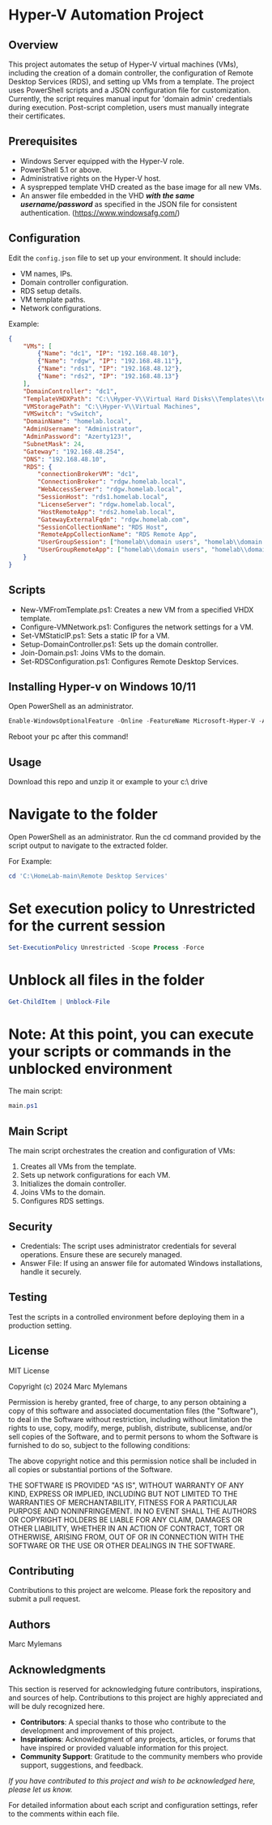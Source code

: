 # Hyper-V Automation Project

## Overview
This project automates the setup of Hyper-V virtual machines (VMs), including the creation of a domain controller, the configuration of Remote Desktop Services (RDS), and setting up VMs from a template. The project uses PowerShell scripts and a JSON configuration file for customization. Currently, the script requires manual input for 'domain admin' credentials during execution. Post-script completion, users must manually integrate their certificates.

## Prerequisites
- Windows Server equipped with the Hyper-V role.
- PowerShell 5.1 or above.
- Administrative rights on the Hyper-V host.
- A sysprepped template VHD created as the base image for all new VMs.
- An answer file embedded in the VHD ***with the same username/password*** as specified in the JSON file for consistent authentication. (https://www.windowsafg.com/)

## Configuration
Edit the `config.json` file to set up your environment. It should include:

- VM names, IPs.
- Domain controller configuration.
- RDS setup details.
- VM template paths.
- Network configurations.

Example:
```json
{
    "VMs": [
        {"Name": "dc1", "IP": "192.168.48.10"},
        {"Name": "rdgw", "IP": "192.168.48.11"},
        {"Name": "rds1", "IP": "192.168.48.12"},
        {"Name": "rds2", "IP": "192.168.48.13"}
    ],
    "DomainController": "dc1",
    "TemplateVHDXPath": "C:\\Hyper-V\\Virtual Hard Disks\\Templates\\template_server2019.vhdx",
    "VMStoragePath": "C:\\Hyper-V\\Virtual Machines",
    "VMSwitch": "vSwitch",
    "DomainName": "homelab.local",
    "AdminUsername": "Administrator",
    "AdminPassword": "Azerty123!",
    "SubnetMask": 24,
    "Gateway": "192.168.48.254",
    "DNS": "192.168.48.10",
    "RDS": {
        "connectionBrokerVM": "dc1",
        "ConnectionBroker": "rdgw.homelab.local",
        "WebAccessServer": "rdgw.homelab.local",
        "SessionHost": "rds1.homelab.local",
        "LicenseServer": "rdgw.homelab.local",
        "HostRemoteApp": "rds2.homelab.local",
        "GatewayExternalFqdn": "rdgw.homelab.com",
        "SessionCollectionName": "RDS Host",
        "RemoteAppCollectionName": "RDS Remote App",
        "UserGroupSession": ["homelab\\domain users", "homelab\\domain admins"],
        "UserGroupRemoteApp": ["homelab\\domain users", "homelab\\domain admins"]
    }
}
```

## Scripts

- New-VMFromTemplate.ps1: Creates a new VM from a specified VHDX template.
- Configure-VMNetwork.ps1: Configures the network settings for a VM.
- Set-VMStaticIP.ps1: Sets a static IP for a VM.
- Setup-DomainController.ps1: Sets up the domain controller.
- Join-Domain.ps1: Joins VMs to the domain.
- Set-RDSConfiguration.ps1: Configures Remote Desktop Services.

## Installing Hyper-v on Windows 10/11

Open PowerShell as an administrator.

```powershell
Enable-WindowsOptionalFeature -Online -FeatureName Microsoft-Hyper-V -All
```
Reboot your pc after this command!

## Usage

Download this repo and unzip it or example to your c:\ drive

# Navigate to the folder
Open PowerShell as an administrator.
Run the cd command provided by the script output to navigate to the extracted folder.

For Example:

```powershell
cd 'C:\HomeLab-main\Remote Desktop Services'
```

# Set execution policy to Unrestricted for the current session

```powershell
Set-ExecutionPolicy Unrestricted -Scope Process -Force
```

# Unblock all files in the folder

```powershell
Get-ChildItem | Unblock-File
```

# Note: At this point, you can execute your scripts or commands in the unblocked environment
The main script:

```powershell
main.ps1
```

## Main Script

The main script orchestrates the creation and configuration of VMs:

1) Creates all VMs from the template.
2) Sets up network configurations for each VM.
3) Initializes the domain controller.
4) Joins VMs to the domain.
5) Configures RDS settings.

## Security

- Credentials: The script uses administrator credentials for several operations. Ensure these are securely managed.
- Answer File: If using an answer file for automated Windows installations, handle it securely.

## Testing

Test the scripts in a controlled environment before deploying them in a production setting.

## License

MIT License

Copyright (c) 2024 Marc Mylemans

Permission is hereby granted, free of charge, to any person obtaining a copy
of this software and associated documentation files (the "Software"), to deal
in the Software without restriction, including without limitation the rights
to use, copy, modify, merge, publish, distribute, sublicense, and/or sell
copies of the Software, and to permit persons to whom the Software is
furnished to do so, subject to the following conditions:

The above copyright notice and this permission notice shall be included in all
copies or substantial portions of the Software.

THE SOFTWARE IS PROVIDED "AS IS", WITHOUT WARRANTY OF ANY KIND, EXPRESS OR
IMPLIED, INCLUDING BUT NOT LIMITED TO THE WARRANTIES OF MERCHANTABILITY,
FITNESS FOR A PARTICULAR PURPOSE AND NONINFRINGEMENT. IN NO EVENT SHALL THE
AUTHORS OR COPYRIGHT HOLDERS BE LIABLE FOR ANY CLAIM, DAMAGES OR OTHER
LIABILITY, WHETHER IN AN ACTION OF CONTRACT, TORT OR OTHERWISE, ARISING FROM,
OUT OF OR IN CONNECTION WITH THE SOFTWARE OR THE USE OR OTHER DEALINGS IN THE
SOFTWARE.


## Contributing

Contributions to this project are welcome. Please fork the repository and submit a pull request.

## Authors
Marc Mylemans

## Acknowledgments

This section is reserved for acknowledging future contributors, inspirations, and sources of help. Contributions to this project are highly appreciated and will be duly recognized here.

- **Contributors**: A special thanks to those who contribute to the development and improvement of this project.
- **Inspirations**: Acknowledgment of any projects, articles, or forums that have inspired or provided valuable information for this project.
- **Community Support**: Gratitude to the community members who provide support, suggestions, and feedback.

_If you have contributed to this project and wish to be acknowledged here, please let us know._



For detailed information about each script and configuration settings, refer to the comments within each file.
